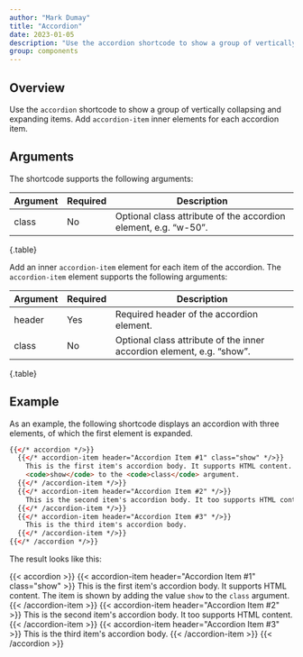 ```yaml
---
author: "Mark Dumay"
title: "Accordion"
date: 2023-01-05
description: "Use the accordion shortcode to show a group of vertically collapsing and expanding items."
group: components
---
```


## Overview

Use the `accordion` shortcode to show a group of vertically collapsing and expanding items. Add `accordion-item` inner elements for each accordion item. 

## Arguments

The shortcode supports the following arguments:

| Argument    | Required | Description |
|-------------|----------|-------------|
| class       | No  | Optional class attribute of the accordion element, e.g. “w-50”. |
{.table}

Add an inner `accordion-item` element for each item of the accordion. The `accordion-item` element supports the following arguments:

| Argument  | Required | Description |
|-----------|----------|-------------|
| header      | Yes | Required header of the accordion element. |
| class       | No  | Optional class attribute of the inner accordion element, e.g. “show”. |
{.table}

## Example

As an example, the following shortcode displays an accordion with three elements, of which the first element is expanded.

```html
{{</* accordion */>}}
  {{</* accordion-item header="Accordion Item #1" class="show" */>}}
    This is the first item's accordion body. It supports HTML content. The item is shown by adding the value
    <code>show</code> to the <code>class</code> argument.
  {{</* /accordion-item */>}}
  {{</* accordion-item header="Accordion Item #2" */>}}
    This is the second item's accordion body. It too supports HTML content.
  {{</* /accordion-item */>}}
  {{</* accordion-item header="Accordion Item #3" */>}}
    This is the third item's accordion body.
  {{</* /accordion-item */>}}
{{</* /accordion */>}}
```

The result looks like this:

{{< accordion >}}
  {{< accordion-item header="Accordion Item #1" class="show" >}}
    This is the first item's accordion body. It supports HTML content. The item is shown by adding the value <code>show</code> to the <code>class</code> argument.
  {{< /accordion-item >}}
  {{< accordion-item header="Accordion Item #2" >}}
    This is the second item's accordion body. It too supports HTML content.
  {{< /accordion-item >}}
  {{< accordion-item header="Accordion Item #3" >}}
    This is the third item's accordion body.
  {{< /accordion-item >}}
{{< /accordion >}}
